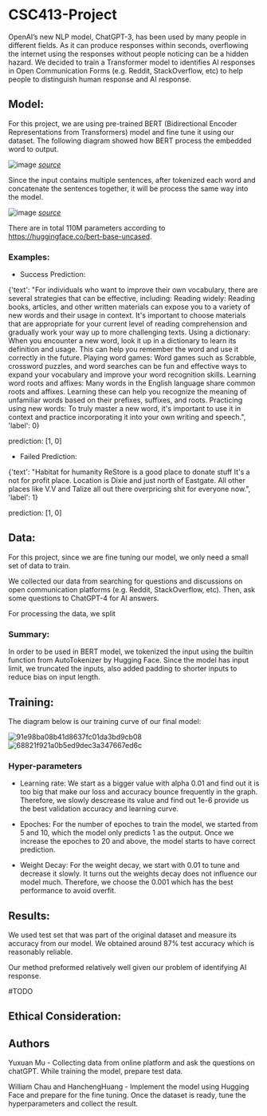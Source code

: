 # CSC413-Project

OpenAI’s new NLP model, ChatGPT-3, has been used by many people in different fields. As it can produce responses within seconds, overflowing the internet using the responses without people noticing can be a hidden hazard. We decided to train a Transformer model to identifies AI responses in Open Communication Forms (e.g. Reddit, StackOverflow, etc) to help people to distinguish human response and AI response.

## Model:

For this project, we are using pre-trained BERT (Bidirectional Encoder Representations from Transformers) model and fine tune it using our dataset.
The following diagram showed how BERT process the embedded word to output.

![image](https://user-images.githubusercontent.com/55767924/232256506-2d9fb234-d826-4da2-a1b1-f3cc22014895.png)
*[source](https://arxiv.org/abs/1810.04805v1)*

Since the input contains multiple sentences, after tokenized each word and concatenate the sentences together, it will be process the same way into the model.

![image](https://user-images.githubusercontent.com/55767924/232256586-6d069de1-8673-41e4-9949-f7308f799a60.png)
*[source](https://arxiv.org/abs/1810.04805v1)*

There are in total 110M parameters according to https://huggingface.co/bert-base-uncased.

### Examples:



 - Success Prediction: 

{'text': "For individuals who want to improve their own vocabulary, there are several strategies that can be effective, including: Reading widely: Reading books, articles, and other written materials can expose you to a variety of new words and their usage in context. It's important to choose materials that are appropriate for your current level of reading comprehension and gradually work your way up to more challenging texts. Using a dictionary: When you encounter a new word, look it up in a dictionary to learn its definition and usage. This can help you remember the word and use it correctly in the future. Playing word games: Word games such as Scrabble, crossword puzzles, and word searches can be fun and effective ways to expand your vocabulary and improve your word recognition skills. Learning word roots and affixes: Many words in the English language share common roots and affixes. Learning these can help you recognize the meaning of unfamiliar words based on their prefixes, suffixes, and roots. Practicing using new words: To truly master a new word, it's important to use it in context and practice incorporating it into your own writing and speech.", 'label': 0} 

prediction: [1, 0]

 - Failed Prediction: 

{'text': "Habitat for humanity ReStore is a good place to donate stuff It's a not for profit place. Location is Dixie and just north of Eastgate. All other places like V.V and Talize all out there overpricing shit for everyone now.", 'label': 1}

prediction: [1, 0]

## Data:

For this project, since we are fine tuning our model, we only need a small set of data to train.

We collected our data from searching for questions and discussions on open communication platforms (e.g. Reddit, StackOverflow, etc). Then, ask some questions to ChatGPT-4 for AI answers.

For processing the data, we split

### Summary:

In order to be used in BERT model, we tokenized the input using the builtin function from AutoTokenizer by Hugging Face. Since the model has input limit, we truncated the inputs, also added padding to shorter inputs to reduce bias on input length.


## Training:

The diagram below is our training curve of our final model:

![91e98ba08b41d8637fc01da3bd9cb08](https://user-images.githubusercontent.com/83336699/232581044-9b0f014f-8680-4abf-a617-8815dbbe1df7.png)
![68821f921a0b5ed9dec3a347667ed6c](https://user-images.githubusercontent.com/83336699/232581062-5a4fb286-8236-4d60-8aed-de90cf46fb6e.png)


### Hyper-parameters

- Learning rate: 
We start as a bigger value with alpha 0.01 and find out it is too big that make our loss and accuracy bounce frequently in the graph. Therefore, we slowly descrease its value and find out 1e-6 provide us the best validation accuracy and learning curve.

- Epoches:
For the number of epoches to train the model, we started from 5 and 10, which the model only predicts 1 as the output. Once we increase the epoches to 20 and above, the model starts to have correct prediction.

- Weight Decay:
For the weight decay, we start with 0.01 to tune and decrease it slowly. It turns out the weights decay does not influence our model much. Therefore, we choose the 0.001 which has the best performance to avoid overfit. 

## Results:

We used test set that was part of the original dataset and measure its accuracy from our model.
We obtained around 87% test accuracy which is reasonably reliable.

Our method preformed relatively well given our problem of identifying AI response. 

#TODO

## Ethical Consideration:



## Authors

Yuxuan Mu - Collecting data from online platform and ask the questions on chatGPT. While training the model, prepare test data.

William Chau and HanchengHuang - Implement the model using Hugging Face and prepare for the fine tuning. Once the dataset is ready, tune the hyperparameters and collect the result.
